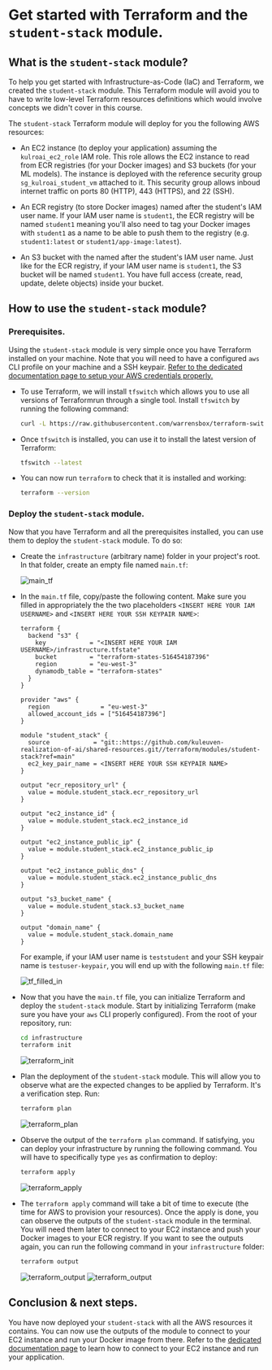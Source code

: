 # Get started with Terraform and the `student-stack` module.

## What is the `student-stack` module?

To help you get started with Infrastructure-as-Code (IaC) and Terraform, we created the `student-stack`
module. This Terraform module will avoid you to have to write low-level Terraform resources definitions
which would involve concepts we didn't cover in this course.

The `student-stack` Terraform module will deploy for you the following AWS resources:

  * An EC2 instance (to deploy your application) assuming the `kulroai_ec2_role` IAM role. This role 
    allows the EC2 instance to read from ECR registries (for your Docker images) and S3 buckets (for 
    your ML models). The instance is deployed with the reference security group `sg_kulroai_student_vm` 
    attached to it. This security group allows inboud internet traffic on ports 80 (HTTP), 443 (HTTPS), and 22 (SSH).

  * An ECR registry (to store Docker images) named after the student's IAM user name. If your IAM user
    name is `student1`, the ECR registry will be named `student1` meaning you'll also need to tag your
    Docker images with `student1` as a name to be able to push them to the registry (e.g. `student1:latest`
    or `student1/app-image:latest`).

  * An S3 bucket with the named after the student's IAM user name. Just like for the ECR registry, if 
    your IAM user name is `student1`, the S3 bucket will be named `student1`. You have full access (create,
    read, update, delete objects) inside your bucket.

## How to use the `student-stack` module?

### Prerequisites.

Using the `student-stack` module is very simple once you have Terraform installed on your machine.
Note that you will need to have a configured `aws` CLI profile on your machine and a SSH keypair. 
[Refer to the dedicated documentation page to setup your AWS credentials properly.](./aws_get_started.md)

* To use Terraform, we will install `tfswitch` which allows you to use all versions of Terraformrun 
  through a single tool. Install `tfswitch` by running the following command:
  ```bash
  curl -L https://raw.githubusercontent.com/warrensbox/terraform-switcher/release/install.sh | bash 
  ```

* Once `tfswitch` is installed, you can use it to install the latest version of Terraform:
  ```bash
  tfswitch --latest
  ```

* You can now run `terraform` to check that it is installed and working:
  ```bash
  terraform --version
  ```

### Deploy the `student-stack` module.

Now that you have Terraform and all the prerequisites installed, you can use them to deploy the `student-stack` 
module. To do so:
  
* Create the `infrastructure` (arbitrary name) folder in your project's root. In that folder, create 
  an empty file named `main.tf`:

  ![main_tf](./img/main_tf.png)

* In the `main.tf` file, copy/paste the following content. Make sure you filled in appropriately the
  the two placeholders `<INSERT HERE YOUR IAM USERNAME>` and `<INSERT HERE YOUR SSH KEYPAIR NAME>`:

  ```hcl  
  terraform {
    backend "s3" {
      key            = "<INSERT HERE YOUR IAM USERNAME>/infrastructure.tfstate"
      bucket         = "terraform-states-516454187396"
      region         = "eu-west-3"
      dynamodb_table = "terraform-states"
    }
  }

  provider "aws" {
    region              = "eu-west-3"
    allowed_account_ids = ["516454187396"]
  }

  module "student_stack" {
    source            = "git::https://github.com/kuleuven-realization-of-ai/shared-resources.git//terraform/modules/student-stack?ref=main"
    ec2_key_pair_name = <INSERT HERE YOUR SSH KEYPAIR NAME>
  }

  output "ecr_repository_url" {
    value = module.student_stack.ecr_repository_url
  }

  output "ec2_instance_id" {
    value = module.student_stack.ec2_instance_id
  }

  output "ec2_instance_public_ip" {
    value = module.student_stack.ec2_instance_public_ip
  }

  output "ec2_instance_public_dns" {
    value = module.student_stack.ec2_instance_public_dns
  }

  output "s3_bucket_name" {
    value = module.student_stack.s3_bucket_name
  }

  output "domain_name" {
    value = module.student_stack.domain_name
  }
  ```

  For example, if your IAM user name is `teststudent` and your SSH keypair name is `testuser-keypair`,
  you will end up with the following `main.tf` file:

  ![tf_filled_in](./img/tf_filled_in.png)

* Now that you have the `main.tf` file, you can initialize Terraform and deploy the `student-stack` module.
  Start by initializing Terraform (make sure you have your `aws` CLI properly configured). From the 
  root of your repository, run:
  ```bash
  cd infrastructure
  terraform init
  ```
  ![terraform_init](./img/tf_init.png)

* Plan the deployment of the `student-stack` module. This will allow you to observe what are the expected
  changes to be applied by Terraform. It's a verification step. Run:
  ```bash
  terraform plan
  ```

  ![terraform_plan](./img/tf_plan.png)

* Observe the output of the `terraform plan` command. If satisfying, you can deploy your infrastructure
  by running the following command. You will have to specifically type `yes` as confirmation to deploy:
  ```bash
  terraform apply
  ```

  ![terraform_apply](./img/tf_apply.png)

* The `terraform apply` command will take a bit of time to execute (the time for AWS to provision your
  resources). Once the apply is done, you can observe the outputs of the `student-stack` module in the
  terminal. You will need them later to connect to your EC2 instance and push your Docker images to
  your ECR registry. If you want to see the outputs again, you can run the following command in your
  `infrastructure` folder:
  ```bash
  terraform output
  ```

  ![terraform_output](./img/tf_apply_done.png)
  ![terraform_output](./img/tf_output.png)

## Conclusion & next steps.

You have now deployed your `student-stack` with all the AWS resources it contains. You can now use 
the outputs of the module to connect to your EC2 instance and run your Docker image from there. Refer
to the [dedicated documentation page](./run_your_app.md) to learn how to connect to your EC2 instance
and run your application.
